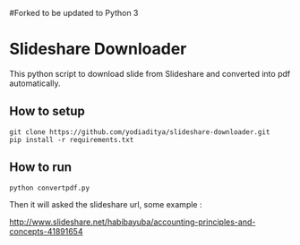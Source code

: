 #Forked to be updated to Python 3

# Slideshare Downloader

This python script to download slide from Slideshare and converted into pdf automatically.

## How to setup

	git clone https://github.com/yodiaditya/slideshare-downloader.git
    pip install -r requirements.txt

## How to run

    python convertpdf.py


Then it will asked the slideshare url, some example :

http://www.slideshare.net/habibayuba/accounting-principles-and-concepts-41891654
